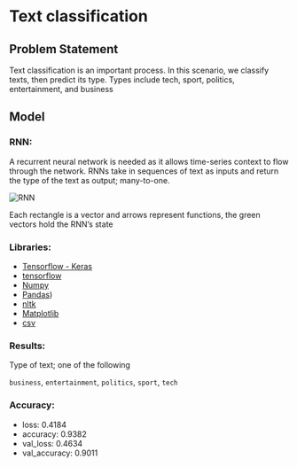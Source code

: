 # Text classification

## Problem Statement

Text classification is an important process. In this scenario, we classify texts, then predict its type. Types include tech, sport, politics, entertainment, and business 

## Model

### RNN:
A recurrent neural network is needed as it allows time-series context to flow through the network. RNNs take in sequences of text as inputs and return the type of the text as output; many-to-one.

![RNN](https://user-images.githubusercontent.com/62629426/222014075-63851463-0c0e-4ad9-9d37-44d530699082.png)

Each rectangle is a vector and arrows represent functions, the green vectors hold the RNN’s state

### Libraries: 
- [Tensorflow - Keras](https://www.tensorflow.org/api_docs/python/tf/keras)
- [tensorflow](https://www.tensorflow.org/)
- [Numpy](https://numpy.org/)
- [Pandas](https://pandas.pydata.org/))
- [nltk](https://www.nltk.org/)
- [Matplotlib](https://matplotlib.org/)
- [csv](https://docs.python.org/3/library/csv.html)

### Results:
Type of text; one of the following

`business`, `entertainment`, `politics`, `sport`, `tech`

### Accuracy:
- loss: 0.4184 
- accuracy: 0.9382
- val_loss: 0.4634
- val_accuracy: 0.9011

